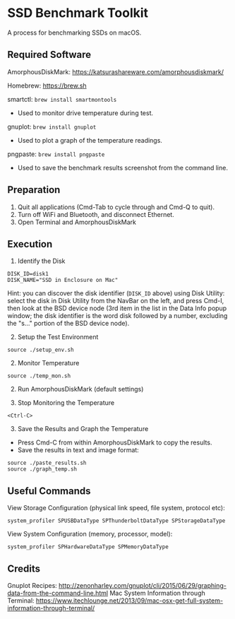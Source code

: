 # SSD Benchmark Toolkit

A process for benchmarking SSDs on macOS.

## Required Software

AmorphousDiskMark: https://katsurashareware.com/amorphousdiskmark/

Homebrew: https://brew.sh

smartctl: `brew install smartmontools`
- Used to monitor drive temperature during test.

gnuplot: `brew install gnuplot`
- Used to plot a graph of the temperature readings.

pngpaste: `brew install pngpaste`
- Used to save the benchmark results screenshot from the command line.

## Preparation

1. Quit all applications (Cmd-Tab to cycle through and Cmd-Q to quit).
2. Turn off WiFi and Bluetooth, and disconnect Ethernet.
3. Open Terminal and AmorphousDiskMark

## Execution

1. Identify the Disk

```
DISK_ID=disk1
DISK_NAME="SSD in Enclosure on Mac"
```

Hint: you can discover the disk identifier (`DISK_ID` above) using Disk Utility: select the disk in Disk Utility from
the NavBar on the left, and press Cmd-I, then look at the BSD device node (3rd item in the list in the Data Info popup
window; the disk identifier is the word disk followed by a number, excluding the "s..." portion of the BSD device
node).

2. Setup the Test Environment

```
source ./setup_env.sh
```

2. Monitor Temperature

```
source ./temp_mon.sh
```

2. Run AmorphousDiskMark (default settings)

3. Stop Monitoring the Temperature

```
<Ctrl-C>
```

3. Save the Results and Graph the Temperature

- Press Cmd-C from within AmorphousDiskMark to copy the results.
- Save the results in text and image format:

```
source ./paste_results.sh
source ./graph_temp.sh
```

## Useful Commands

View Storage Configuration (physical link speed, file system, protocol etc):

```
system_profiler SPUSBDataType SPThunderboltDataType SPStorageDataType
```

View System Configuration (memory, processor, model):

```
system_profiler SPHardwareDataType SPMemoryDataType
```

## Credits

Gnuplot Recipes: http://zenonharley.com/gnuplot/cli/2015/06/29/graphing-data-from-the-command-line.html
Mac System Information through Terminal: https://www.itechlounge.net/2013/09/mac-osx-get-full-system-information-through-terminal/
